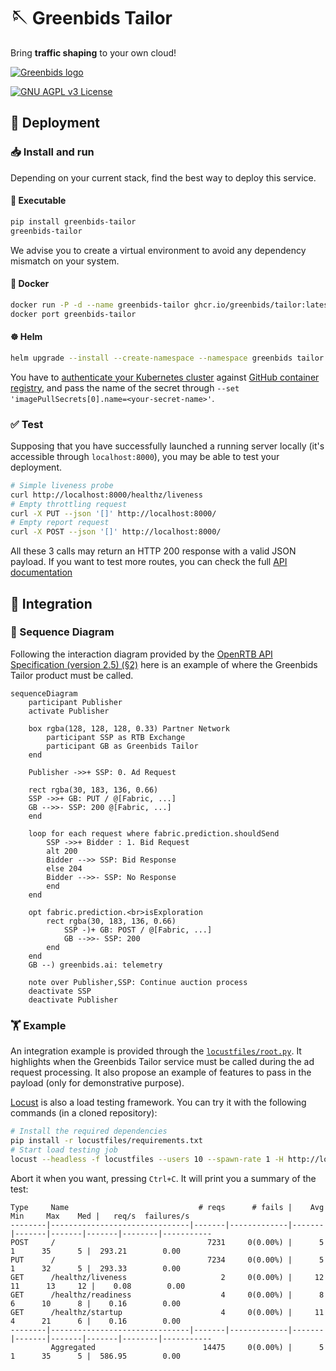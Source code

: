 
# 🪡 Greenbids Tailor

Bring **traffic shaping** to your own cloud!

[![Greenbids logo](https://www.greenbids.ai/wp-content/uploads/2023/11/greenbids-logo.svg)](https://www.greenbids.ai)

[![GNU AGPL v3 License](https://img.shields.io/badge/license-GNU%20AGPL%20v3-blue.svg)](http://www.gnu.org/licenses/agpl-3.0)

## 🚀 Deployment

### 📥 Install and run

Depending on your current stack, find the best way to deploy this service.

#### 🐍 Executable

```bash
pip install greenbids-tailor
greenbids-tailor
```

We advise you to create a virtual environment to avoid any dependency mismatch on your system.

#### 🐳 Docker

```bash
docker run -P -d --name greenbids-tailor ghcr.io/greenbids/tailor:latest
docker port greenbids-tailor
```

#### ☸ Helm

```bash
helm upgrade --install --create-namespace --namespace greenbids tailor oci://ghcr.io/greenbids/charts/tailor
```

You have to [authenticate your Kubernetes cluster](https://kubernetes.io/docs/tasks/configure-pod-container/pull-image-private-registry/) against [GitHub container registry](https://docs.github.com/en/packages/working-with-a-github-packages-registry/working-with-the-container-registry#authenticating-with-a-personal-access-token-classic), and pass the name of the secret through `--set 'imagePullSecrets[0].name=<your-secret-name>'`.

### ✅ Test

Supposing that you have successfully launched a running server locally (it's accessible through `localhost:8000`), you may be able to test your deployment.

```bash
# Simple liveness probe
curl http://localhost:8000/healthz/liveness
# Empty throttling request
curl -X PUT --json '[]' http://localhost:8000/
# Empty report request
curl -X POST --json '[]' http://localhost:8000/
```

All these 3 calls may return an HTTP 200 response with a valid JSON payload.
If you want to test more routes, you can check the full [API documentation](https://greenbids.github.io/greenbids-tailor-external/)

## 🍱 Integration

### 🔄 Sequence Diagram

Following the interaction diagram provided by the [OpenRTB API Specification (version 2.5) (§2)](https://www.iab.com/wp-content/uploads/2016/03/OpenRTB-API-Specification-Version-2-5-FINAL.pdf) here is an example of where the Greenbids Tailor product must be called.

```mermaid
sequenceDiagram
    participant Publisher
    activate Publisher

    box rgba(128, 128, 128, 0.33) Partner Network
        participant SSP as RTB Exchange
        participant GB as Greenbids Tailor
    end

    Publisher ->>+ SSP: 0. Ad Request

    rect rgba(30, 183, 136, 0.66)
    SSP ->>+ GB: PUT / @[Fabric, ...]
    GB -->>- SSP: 200 @[Fabric, ...]
    end

    loop for each request where fabric.prediction.shouldSend
        SSP ->>+ Bidder : 1. Bid Request
        alt 200
        Bidder -->> SSP: Bid Response
        else 204
        Bidder -->>- SSP: No Response
        end
    end

    opt fabric.prediction.<br>isExploration
        rect rgba(30, 183, 136, 0.66)
            SSP -)+ GB: POST / @[Fabric, ...]
            GB -->>- SSP: 200
        end
    end
    GB --) greenbids.ai: telemetry

    note over Publisher,SSP: Continue auction process
    deactivate SSP
    deactivate Publisher
```

### 🏋️ Example

An integration example is provided through the [`locustfiles/root.py`](https://github.com/greenbids/greenbids-tailor-external/blob/main/locustfiles/root.py#L12).
It highlights when the Greenbids Tailor service must be called during the ad request processing.
It also propose an example of features to pass in the payload (only for demonstrative purpose).

[Locust](https://locust.io/) is also a load testing framework. You can try it with the following commands (in a cloned repository):

```bash
# Install the required dependencies
pip install -r locustfiles/requirements.txt
# Start load testing job
locust --headless -f locustfiles --users 10 --spawn-rate 1 -H http://localhost:8000
```

Abort it when you want, pressing `Ctrl+C`.
It will print you a summary of the test:

```text
Type     Name                             # reqs      # fails |    Avg     Min     Max    Med |   req/s  failures/s
--------|-------------------------------|-------|-------------|-------|-------|-------|-------|--------|-----------
POST     /                                  7231     0(0.00%) |      5       1      35      5 |  293.21        0.00
PUT      /                                  7234     0(0.00%) |      5       1      32      5 |  293.33        0.00
GET      /healthz/liveness                     2     0(0.00%) |     12      11      13     12 |    0.08        0.00
GET      /healthz/readiness                    4     0(0.00%) |      8       6      10      8 |    0.16        0.00
GET      /healthz/startup                      4     0(0.00%) |     11       4      21      6 |    0.16        0.00
--------|-------------------------------|-------|-------------|-------|-------|-------|-------|--------|-----------
         Aggregated                        14475     0(0.00%) |      5       1      35      5 |  586.95        0.00
```
